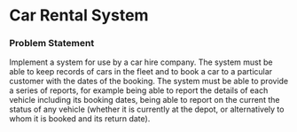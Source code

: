 # Car Rental System

### Problem Statement

Implement a system for use by a car hire company. The system must be able to keep records of cars in the fleet and to book a car to a particular customer with the dates of the booking. The system must be able to provide a series of reports, for example being able to report the details of each vehicle including its booking dates, being able to report on the current the status of any vehicle (whether it is currently at the depot, or alternatively to whom it is booked and its return date).

